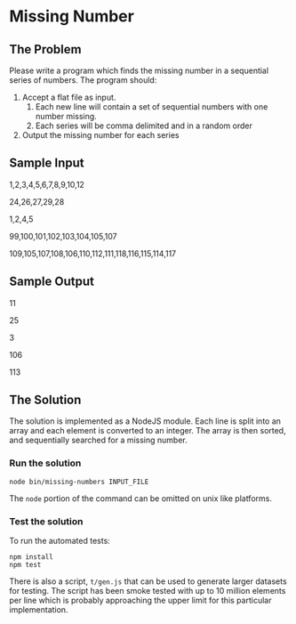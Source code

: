 Missing Number
==============

The Problem
-----------
Please write a program which finds the missing number in a sequential series of numbers. The program should: 

1. Accept a flat file as input.
	1. Each new line will contain a set of sequential numbers with one number missing. 
	2. Each series will be comma delimited and in a random order
2. Output the missing number for each series

Sample Input
------------
1,2,3,4,5,6,7,8,9,10,12

24,26,27,29,28

1,2,4,5

99,100,101,102,103,104,105,107

109,105,107,108,106,110,112,111,118,116,115,114,117

Sample Output
-------------
11

25

3

106

113

The Solution
--------------
The solution is implemented as a NodeJS module. Each line is split into an
array and each element is converted to an integer. The array is then sorted,
and sequentially searched for a missing number.

### Run the solution

```
node bin/missing-numbers INPUT_FILE
```

The ``node`` portion of the command can be omitted on unix like platforms.

### Test the solution

To run the automated tests:

```
npm install
npm test
```

There is also a script, ``t/gen.js`` that can be used to generate larger
datasets for testing. The script has been smoke tested with up to 10 million
elements per line which is probably approaching the upper limit for this
particular implementation.
